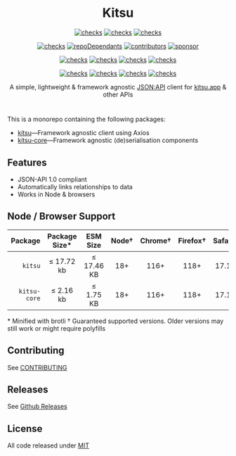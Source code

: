 <h1 align=center>Kitsu</h1>

<p align=center>
  <a href=https://github.com/wopian/kitsu><img alt=checks src=https://flat.badgen.net/github/checks/wopian/kitsu/master></a>
  <a href=https://www.npmjs.com/package/kitsu><img alt=checks src=https://flat.badgen.net/npm/v/kitsu?label=kitsu></a>
  <a href=https://www.npmjs.com/package/kitsu-core><img alt=checks src=https://flat.badgen.net/npm/v/kitsu-core?label=kitsu-core></a>
</p>

<p align=center>
  <a href=https://github.com/wopian/kitsu><img alt=checks src=https://flat.badgen.net/github/license/wopian/kitsu></a>
  <a href=https://github.com/wopian/kitsu/network/dependents><img alt=repoDependants src=https://flat.badgen.net/github/dependents-repo/wopian/kitsu></a>
  <a href=https://github.com/wopian/kitsu/graphs/contributors><img alt=contributors src=https://flat.badgen.net/github/contributors/wopian/kitsu></a>
  <a href=https://github.com/sponsors/wopian><img alt=sponsor src='https://flat.badgen.net/badge/sponsor/%E2%9D%A4/pink?icon=github'></a>
</p>

<p align=center>
  <a href=https://github.com/wopian/kitsu/tree/master/packages/kitsu#readme><img alt=checks src=https://flat.badgen.net/static/pkg/kitsu/cyan></a>
  <a href=https://www.npmjs.com/package/kitsu><img alt=checks src=https://flat.badgen.net/npm/node/kitsu></a>
  <a href=https://www.npmjs.com/package/kitsu><img alt=checks src=https://flat.badgen.net/npm/dy/kitsu></a>
  <a href=https://www.npmjs.com/package/kitsu><img alt=checks src=https://flat.badgen.net/npm/dw/kitsu></a>
</p>

<p align=center>
  <a href=https://github.com/wopian/kitsu/tree/master/packages/kitsu-core#readme><img alt=checks src=https://flat.badgen.net/static/pkg/kitsu-core/cyan></a>
  <a href=https://www.npmjs.com/package/kitsu-core><img alt=checks src=https://flat.badgen.net/npm/node/kitsu-core></a>
  <a href=https://www.npmjs.com/package/kitsu-core><img alt=checks src=https://flat.badgen.net/npm/dy/kitsu-core></a>
  <a href=https://www.npmjs.com/package/kitsu-core><img alt=checks src=https://flat.badgen.net/npm/dw/kitsu-core></a>
</p>

<p align=center>A simple, lightweight & framework agnostic <a href=http://jsonapi.org>JSON:API</a> client for <a href=https://kitsu.app>kitsu.app</a> & other APIs</p>

#

This is a monorepo containing the following packages:

- [kitsu]—Framework agnostic client using Axios
- [kitsu-core]—Framework agnostic (de)serialisation components

## Features

- JSON-API 1.0 compliant
- Automatically links relationships to data
- Works in Node & browsers

## Node / Browser Support

| Package      | Package<br> Size\* | ESM Size   | Node† | Chrome† | Firefox† | Safari† | Edge† |
| -----------: | :-----------------: | :--------: | :---: | :------: | :------: | :-----: | :----: |
| `kitsu`      |      ≤ 17.72 kb     | ≤ 17.46 KB | 18+   | 116+     | 118+     | 17.1+   | 134+   |
| `kitsu-core` |      ≤ 2.16 kb      | ≤ 1.75 KB  | 18+   | 116+     | 118+     | 17.1+   | 134+   |

\* Minified with brotli
† Guaranteed supported versions. Older versions may still work or might require polyfills

## Contributing

See [CONTRIBUTING]

## Releases

See [Github Releases]

## License

All code released under [MIT]

[kitsu]: https://github.com/wopian/kitsu/tree/master/packages/kitsu
[kitsu-core]: https://github.com/wopian/kitsu/tree/master/packages/kitsu-core
[github releases]: https://github.com/wopian/kitsu/releases
[contributing]: https://github.com/wopian/kitsu/blob/master/CONTRIBUTING.md
[mit]: https://github.com/wopian/kitsu/blob/master/LICENSE.md
